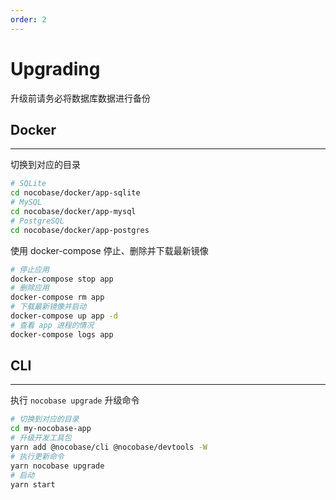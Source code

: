 ```yaml
---
order: 2
---
```


# Upgrading

升级前请务必将数据库数据进行备份

## Docker

---

切换到对应的目录

```bash
# SQLite
cd nocobase/docker/app-sqlite
# MySQL
cd nocobase/docker/app-mysql
# PostgreSQL
cd nocobase/docker/app-postgres
```

使用 docker-compose 停止、删除并下载最新镜像

```bash
# 停止应用
docker-compose stop app
# 删除应用
docker-compose rm app
# 下载最新镜像并启动
docker-compose up app -d
# 查看 app 进程的情况
docker-compose logs app
```

## CLI

---

执行 `nocobase upgrade` 升级命令

```bash
# 切换到对应的目录
cd my-nocobase-app
# 升级开发工具包
yarn add @nocobase/cli @nocobase/devtools -W
# 执行更新命令
yarn nocobase upgrade
# 启动
yarn start
```
